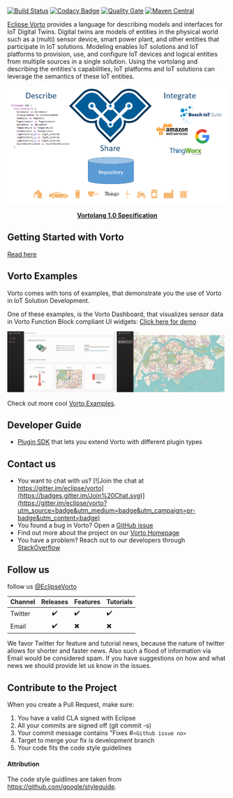 [![Build Status](https://travis-ci.org/eclipse/vorto.svg?branch=development)](https://travis-ci.org/eclipse/vorto)
[![Codacy Badge](https://api.codacy.com/project/badge/Grade/bb310438f9684fd0b133eb8bebf14ee1)](https://www.codacy.com/app/alexander-edelmann/vorto?utm_source=github.com&amp;utm_medium=referral&amp;utm_content=eclipse/vorto&amp;utm_campaign=Badge_Grade)
[![Quality Gate](https://sonarcloud.io/api/project_badges/measure?project=org.eclipse.vorto%3Aparent&metric=alert_status)](https://sonarcloud.io/dashboard?id=org.eclipse.vorto%3Aparent)
[![Maven Central](https://maven-badges.herokuapp.com/maven-central/org.eclipse.vorto/parent/badge.svg)](https://maven-badges.herokuapp.com/maven-central/org.eclipse.vorto/parent)

[Eclipse Vorto](http://www.eclipse.org/vorto) provides a language for describing models and interfaces for IoT Digital Twins. Digital twins are models of entities in the physical world such as a (multi) sensor device, smart power plant, and other entities that participate in IoT solutions. Modeling enables IoT solutions and IoT platforms to provision, use, and configure IoT devices and logical entities from multiple sources in a single solution. Using the vortolang and describing the entities's capabilities, IoT platforms and IoT solutions can leverage the semantics of these IoT entities.

<img src="docs/images/vorto_cover.png"/>
<p align="center">
<a href="docs/vortolang-1.0.md"><b>Vortolang 1.0 Specification</b></a>
</p>


## Getting Started with Vorto

[Read here](docs/gettingstarted.md)

## Vorto Examples

Vorto comes with tons of examples, that demonstrate you the use of Vorto in IoT Solution Development. 

One of these examples, is the Vorto Dashboard, that visualizes sensor data in Vorto Function Block compliant UI widgets:
[Click here for demo](http://vorto-dashboard.eu-central-1.elasticbeanstalk.com/)

<img src="https://github.com/eclipse/vorto-examples/blob/master/vorto-dashboard/assets/deviceDashboard.png" width="49%"/> <img src="https://github.com/eclipse/vorto-examples/blob/master/vorto-dashboard/assets/locatePage.png" width="49%"/>

Check out more cool [Vorto Examples](https://www.github.com/eclipse/vorto-examples).

## Developer Guide

- [Plugin SDK](plugin-sdk/Readme.md) that lets you extend Vorto with different plugin types

## Contact us
 - You want to chat with us? [![Join the chat at https://gitter.im/eclipse/vorto](https://badges.gitter.im/Join%20Chat.svg)](https://gitter.im/eclipse/vorto?utm_source=badge&utm_medium=badge&utm_campaign=pr-badge&utm_content=badge)
 - You found a bug in Vorto? Open a [GitHub issue](https://github.com/eclipse/vorto/issues)
 - Find out more about the project on our [Vorto Homepage](http://www.eclipse.org/vorto)
 - You have a problem? Reach out to our developers through [StackOverflow](https://stackoverflow.com/questions/ask) 

## Follow us
follow us [@EclipseVorto](https://twitter.com/EclipseVorto)

| Channel | Releases           | Features                 | Tutorials                |
|:--------|:------------------:|:-------------------------|--------------------------|
| Twitter | :heavy_check_mark: | :heavy_check_mark:       | :heavy_check_mark:       |
| Email   | :heavy_check_mark: | :heavy_multiplication_x: | :heavy_multiplication_x: |

We favor Twitter for feature and tutorial news, because the nature of twitter allows for shorter and faster news. 
Also such a flood of information via Email would be considered spam. 
If you have suggestions on how and what news we should provide let us know in the issues.

## Contribute to the Project

When you create a Pull Request, make sure:

1. You have a valid CLA signed with Eclipse
2. All your commits are signed off (git commit -s)
3. Your commit message contains "Fixes #`<Github issue no>`
4. Target to merge your fix is development branch
5. Your code fits the code style guidelines


#### Attribution
The code style guidlines are taken from https://github.com/google/styleguide.



